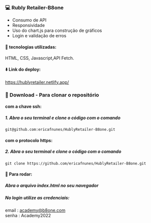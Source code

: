  ### :computer:  Rubly Retailer-B8one


* Consumo de API
* Responsividade
* Uso do chart.js para construção de gráficos
* Login e validação de erros 

#### :rocket: tecnologias utilizadas:
  HTML, CSS, Javascript,API Fetch. 

####  :arrow_down: Link do deploy:
<a src="https://hublyretailer.netlify.app/">https://hublyretailer.netlify.app/</a>


### :floppy_disk: Download - Para clonar o repositório
#### com a chave ssh:
##### 1. Abra o seu terminal e clone o código com o comando
    git@github.com:ericafnunes/HublyRetailer-B8one.git
#### com o protocolo https:
##### 2. Abra o seu terminal e clone o código com o comando
    git clone https://github.com/ericafnunes/HublyRetailer-B8one.git
    
 


#### :wrench: Para rodar: 


 ##### Abra o arquivo index.html no seu navegador
 ##### No login utilize as credenciais:
 email : academy@b8one.com<br/>
 senha : Academy2022
 


